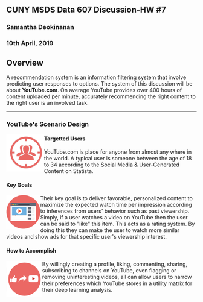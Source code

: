 ## CUNY MSDS Data 607 Discussion-HW #7
### Samantha Deokinanan
### 10th April, 2019

## Overview
A recommendation system is an information filtering system that involve predicting user responses to options. The system of this discussion will be about **YouTube.com**. On average YouTube provides over 400 hours of content uploaded per minute, accurately recommending the right content to the right user is an involved task.

***
### YouTube's Scenario Design

<img align="left" src="https://raw.githubusercontent.com/greeneyefirefly/Data607/master/HomeWork/HW7/picture%201.png" width=100 height=100> 

#### Targetted Users
YouTube.com is place for anyone from almost any where in the world. A typical user is someone between the age of 18 to 34 according to the Social Media & User-Generated Content on Statista.

#### Key Goals

<img align="left" src="https://raw.githubusercontent.com/greeneyefirefly/Data607/master/HomeWork/HW7/picture%202.png" width=90 height=90> Their key goal is to deliver favorable, personalized content to maximize the expected watch time per impression according to inferences from users' behavior such as past viewership. Simply, if a user watches a video on YouTube then the user can be said to "like" this item. This acts as a rating system. By doing this they can make the user to watch more similar videos and show ads for that specific user's viewership interest.

#### How to Accomplish

<img align="left" src="https://raw.githubusercontent.com/greeneyefirefly/Data607/master/HomeWork/HW7/picture%203.png" width=95 height=95> By willingly creating a profile, liking, commenting, sharing, subscribing to channels on YouTube, even flagging or removing uninteresting videos, all can allow users to narrow their preferences which YouTube stores in a utility matrix for their deep learning analysis.
